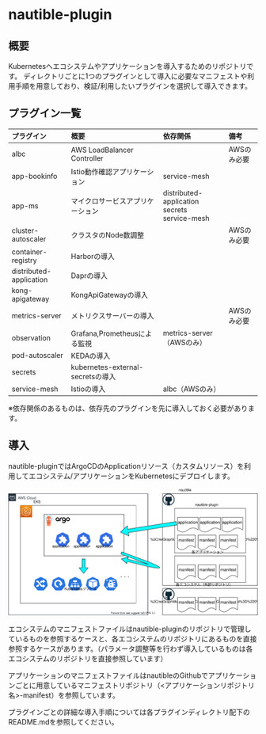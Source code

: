 # nautible-plugin

## 概要

Kubernetesへエコシステムやアプリケーションを導入するためのリポジトリです。
ディレクトリごとに1つのプラグインとして導入に必要なマニフェストや利用手順を用意しており、検証/利用したいプラグインを選択して導入できます。

## プラグイン一覧

|プラグイン|概要|依存関係|備考|
|:--|:--|:--|:--|
|albc|AWS LoadBalancer Controller||AWSのみ必要|
|app-bookinfo|Istio動作確認アプリケーション|service-mesh||
|app-ms|マイクロサービスアプリケーション|distributed-application<br>secrets<br>service-mesh||
|cluster-autoscaler|クラスタのNode数調整||AWSのみ必要|
|container-registry|Harborの導入|||
|distributed-application|Daprの導入|||
|kong-apigateway|KongApiGatewayの導入|||
|metrics-server|メトリクスサーバーの導入||AWSのみ必要|
|observation|Grafana,Prometheusによる監視|metrics-server（AWSのみ）||
|pod-autoscaler|KEDAの導入|||
|secrets|kubernetes-external-secretsの導入|||
|service-mesh|Istioの導入|albc（AWSのみ）||

※依存関係のあるものは、依存先のプラグインを先に導入しておく必要があります。

## 導入

nautible-pluginではArgoCDのApplicationリソース（カスタムリソース）を利用してエコシステム/アプリケーションをKubernetesにデプロイします。

![nautible-plugin全体像](./outline.svg)

エコシステムのマニフェストファイルはnautible-pluginのリポジトリで管理しているものを参照するケースと、各エコシステムのリポジトリにあるものを直接参照するケースがあります。（パラメータ調整等を行わず導入しているものは各エコシステムのリポジトリを直接参照しています）

アプリケーションのマニフェストファイルはnautibleのGithubでアプリケーションごとに用意しているマニフェストリポジトリ（<アプリケーションリポジトリ名>-manifest）を参照しています。

プラグインごとの詳細な導入手順については各プラグインディレクトリ配下のREADME.mdを参照してください。
